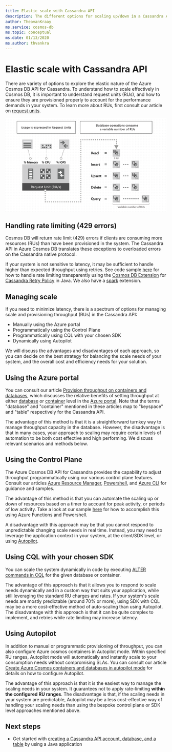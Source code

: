 ```yaml
---
title: Elastic scale with Cassandra API
description: The different options for scaling up/down in a Cassandra API account and their advantages/disadvantages
author: TheovanKraay
ms.service: cosmos-db
ms.topic: conceptual
ms.date: 01/13/2020
ms.author: thvankra
---
```


# Elastic scale with Cassandra API

There are variety of options to explore the elastic nature of the Azure Cosmos DB API for Cassandra. To understand how to scale effectively in Cosmos DB, it is important to understand request units (RUs), and how to ensure they are provisioned properly to account for the performance demands in your system. To learn more about RUs, first consult our article on [request units](https://docs.microsoft.com/azure/cosmos-db/request-units). 

![Database operations consume Request Units](./media/request-units/request-units.png)

## Handling rate limiting (429 errors)

Cosmos DB will return rate limit (429) errors if clients are consuming more resources (RUs) than have been provisioned in the system. The Cassandra API in Azure Cosmos DB translates these exceptions to overloaded errors on the Cassandra native protocol. 

If your system is not sensitive to latency, it may be sufficient to handle higher than expected throughput using retries. See code sample [here](https://github.com/Azure-Samples/azure-cosmos-cassandra-java-retry-sample) for how to handle rate limiting transparently using the [Cosmos DB Extension](https://github.com/Azure/azure-cosmos-cassandra-extensions) for [Cassandra Retry Policy](https://docs.datastax.com/en/drivers/java/2.0/com/datastax/driver/core/policies/RetryPolicy.html) in Java. We also have a [spark](https://mvnrepository.com/artifact/com.microsoft.azure.cosmosdb/azure-cosmos-cassandra-spark-helper) extension.

## Managing scale

If you need to minimize latency, there is a spectrum of options for managing scale and provisioning throughput (RUs) in the Cassandra API:

* Manually using the Azure portal
* Programmatically using the Control Plane
* Programmatically using CQL with your chosen SDK
* Dynamically using Autopilot

We will discuss the advantages and disadvantages of each approach, so you can decide on the best strategy for balancing the scale needs of your system, and the overall cost and efficiency needs for your solution.

## Using the Azure portal

You can consult our article [Provision throughput on containers and databases](https://docs.microsoft.com/azure/cosmos-db/set-throughput), which discusses the relative benefits of setting throughput at either [database](https://docs.microsoft.com/azure/cosmos-db/set-throughput#set-throughput-on-a-database) or [container](https://docs.microsoft.com/azure/cosmos-db/set-throughput#set-throughput-on-a-container) level in the [Azure portal](https://docs.microsoft.com/azure/cosmos-db/set-throughput#set-throughput-on-a-database-and-a-container). Note that the terms "database" and "container" mentioned in these articles map to "keyspace" and "table" respectively for the Cassandra API.

The advantage of this method is that it is a straightforward turnkey way to manage throughput capacity in the database. However, the disadvantage is that in many cases, your approach to scaling may require certain levels of automation to be both cost effective and high performing. We discuss relevant scenarios and methods below.

## Using the Control Plane

The Azure Cosmos DB API for Cassandra provides the capability to adjust throughput programmatically using our various control plane features. Consult our articles [Azure Resource Manager](https://docs.microsoft.com/azure/cosmos-db/manage-cassandra-with-resource-manager), [Powershell](https://docs.microsoft.com/azure/cosmos-db/powershell-samples-cassandra), and [Azure CLI](https://docs.microsoft.com/azure/cosmos-db/cli-samples-cassandra) for guidance and samples.

The advantage of this method is that you can automate the scaling up or down of resources based on a timer to account for peak activity, or periods of low activity. Take a look at our sample [here](https://github.com/Azure-Samples/azure-cosmos-throughput-scheduler) for how to accomplish this using Azure Functions and Powershell.

A disadvantage with this approach may be that you cannot respond to unpredictable changing scale needs in real time. Instead, you may need to leverage the application context in your system, at the client/SDK level, or using [Autopilot](https://docs.microsoft.com/azure/cosmos-db/provision-throughput-autopilot).

## Using CQL with your chosen SDK

You can scale the system dynamically in code by executing [ALTER commands in CQL](https://docs.microsoft.com/azure/cosmos-db/cassandra-support#keyspace-and-table-options) for the given database or container.

The advantage of this approach is that it allows you to respond to scale needs dynamically and in a custom way that suits your application, while still leveraging the standard RU charges and rates. If your system's scale needs are mostly predictable (around 70% or more), using SDK with CQL may be a more cost-effective method of auto-scaling than using Autopilot. The disadvantage with this approach is that it can be quite complex to implement, and retries while rate limiting may increase latency.

## Using Autopilot

In addition to manual or programmatic provisioning of throughput, you can also configure Azure cosmos containers in Autopilot mode. Within specified RU ranges, Autopilot mode will automatically and instantly scale to your consumption needs without compromising SLAs. You can consult our article [Create Azure Cosmos containers and databases in autopilot mode](https://docs.microsoft.com/azure/cosmos-db/provision-throughput-autopilot) for details on how to configure Autopilot.

The advantage of this approach is that it is the easiest way to manage the scaling needs in your system. It guarantees not to apply rate-limiting **within the configured RU ranges**. The disadvantage is that, if the scaling needs in your system are predictable, Autopilot may be a less cost-effective way of handling your scaling needs than using the bespoke control plane or SDK level approaches mentioned above.

## Next steps

- Get started with [creating a Cassandra API account, database, and a table](create-cassandra-api-account-java.md) by using a Java application
